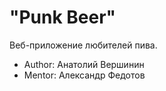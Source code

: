 #  "Punk Beer"
  Веб-приложение любителей пива.
  
* Author: Анатолий Вершинин
* Mentor: Александр Федотов 
